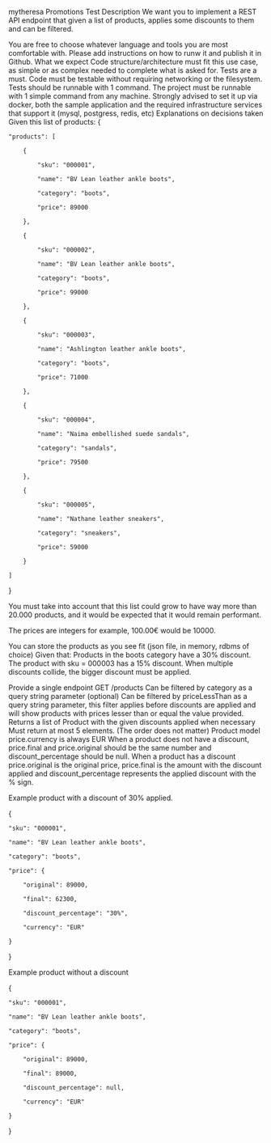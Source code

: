 mytheresa Promotions Test
Description
We want you to implement a REST API endpoint that given a list of products, applies some discounts to them and can be filtered.

You are free to choose whatever language and tools you are most comfortable with. Please add instructions on how to runw it and publish it in Github.
What we expect
Code structure/architecture must fit this use case, as simple or as complex needed to complete what is asked for.
Tests are a must. Code must be testable without requiring networking or the filesystem. Tests should be runnable with 1 command.
The project must be runnable with 1 simple command from any machine.
Strongly advised to set it up via docker, both the sample application and the required infrastructure services that support it (mysql, postgress, redis, etc)
Explanations on decisions taken
Given this list of products:
{

	"products": [

		{

			"sku": "000001",

			"name": "BV Lean leather ankle boots",

			"category": "boots",

			"price": 89000

		},

		{

			"sku": "000002",

			"name": "BV Lean leather ankle boots",

			"category": "boots",

			"price": 99000

		},

		{

			"sku": "000003",

			"name": "Ashlington leather ankle boots",

			"category": "boots",

			"price": 71000

		},

		{

			"sku": "000004",

			"name": "Naima embellished suede sandals",

			"category": "sandals",

			"price": 79500

		},

		{

			"sku": "000005",

			"name": "Nathane leather sneakers",

			"category": "sneakers",

			"price": 59000

		}

	]

}

You must take into account that this list could grow to have way more than 20.000 products, and it would be expected that it would remain performant.

The prices are integers for example, 100.00€ would be 10000.

You can store the products as you see fit (json file, in memory, rdbms of choice)
Given that:
Products in the boots category have a 30% discount.
The product with sku = 000003 has a 15% discount.
When multiple discounts collide, the bigger discount must be applied.

Provide a single endpoint
GET /products
Can be filtered by category as a query string parameter
(optional) Can be filtered by priceLessThan as a query string parameter, this filter applies before discounts are applied and will show products with prices lesser than or equal the value provided.
Returns a list of Product with the given discounts applied when necessary
Must return at most 5 elements. (The order does not matter)
Product model
price.currency is always EUR
When a product does not have a discount, price.final and price.original should be the same number and discount_percentage should be null.
When a product has a discount price.original is the original price, price.final is the amount with the discount applied and discount_percentage represents the applied discount with the % sign.

Example product with a discount of 30% applied.

{

	"sku": "000001",

	"name": "BV Lean leather ankle boots",

	"category": "boots",

	"price": {

		"original": 89000,

		"final": 62300,

		"discount_percentage": "30%",

		"currency": "EUR"

	}

}

Example product without a discount

{

	"sku": "000001",

	"name": "BV Lean leather ankle boots",

	"category": "boots",

	"price": {

		"original": 89000,

		"final": 89000,

		"discount_percentage": null,

		"currency": "EUR"

	}

}
